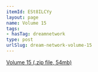 ```yaml
---
itemId: ESt8ILCYy
layout: page
name: Volume 15
tags:
- hasTag: dreamnetwork
type: post
urlSlug: dream-network-volume-15
---
```

<a href="files/Volume_15.zip" download>Volume 15 (.zip file, 54mb)</a>
